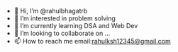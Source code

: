 - 👋 Hi, I’m @rahulbhagatrb
- 👀 I’m interested in problem solving 
- 🌱 I’m currently learning  DSA and Web Dev
- 💞️ I’m looking to collaborate on ...
- 📫 How to reach me email:rahulksh12345@gmail.com

<!---
rahulbhagatrb/rahulbhagatrb is a ✨ special ✨ repository because its `README.md` (this file) appears on your GitHub profile.
You can click the Preview link to take a look at your changes.
--->
